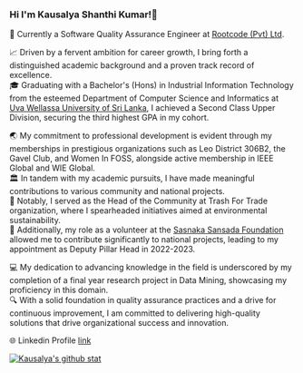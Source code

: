 ### Hi I'm Kausalya Shanthi Kumar!👋

🏢 Currently a Software Quality Assurance Engineer at [Rootcode (Pvt) Ltd](https://rootcode.io/).<br/>

📈 Driven by a fervent ambition for career growth, I bring forth a distinguished academic background and a proven track record of excellence. <br/>
🎓 Graduating with a Bachelor's (Hons) in Industrial Information Technology from the esteemed Department of Computer Science and Informatics at [Uva Wellassa University of Sri Lanka](https://www.uwu.ac.lk/), I achieved a Second Class Upper Division, securing the third highest GPA in my cohort.<br/>

🌏 My commitment to professional development is evident through my memberships in prestigious organizations such as Leo District 306B2, the Gavel Club, and Women In FOSS, alongside active membership in IEEE Global and WIE Global.<br/>
🏛️ In tandem with my academic pursuits, I have made meaningful contributions to various community and national projects.<br/>
🌿 Notably, I served as the Head of the Community at Trash For Trade organization, where I spearheaded initiatives aimed at environmental sustainability.<br/>
📑 Additionally, my role as a volunteer at the [Sasnaka Sansada Foundation](https://sasnaka.org/#/) allowed me to contribute significantly to national projects, leading to my appointment as Deputy Pillar Head in 2022-2023.<br/>

💻 My dedication to advancing knowledge in the field is underscored by my completion of a final year research project in Data Mining, showcasing my proficiency in this domain.<br/>
🔍 With a solid foundation in quality assurance practices and a drive for continuous improvement, I am committed to delivering high-quality solutions that drive organizational success and innovation.<br/>

🌐 Linkedin Profile [link](www.linkedin.com/in/kausalya-shanthi-kumar-0473a7202)<br/>

[![Kausalya's github stat](https://github-readme-stats.vercel.app/api?username=kausalyakumar&count_private=true&show_icons=true&theme=radical&hide_rank=false)](https://github.com/anuraghazra/github-readme-stats)

